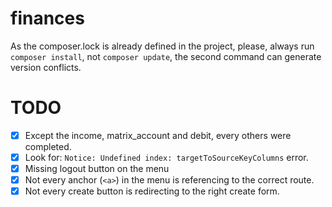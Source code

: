 # finances

As the composer.lock is already defined in the project, please, always run ``composer install``, not ``composer update``, the second command can generate version conflicts.

TODO
==

- [x] Except the income, matrix_account and debit, every others were completed.
- [x] Look for: `Notice: Undefined index: targetToSourceKeyColumns` error.
- [x] Missing logout button on the menu
- [x] Not every anchor (`<a>`) in the menu is referencing to the correct route.
- [x] Not every create button is redirecting to the right create form.
